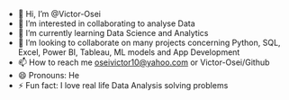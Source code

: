 - 👋 Hi, I’m @Victor-Osei
- 👀 I’m interested in collaborating to analyse Data
- 🌱 I’m currently learning Data Science and Analytics
- 💞️ I’m looking to collaborate on many projects concerning Python, SQL, Excel, Power BI, Tableau, ML models and App Development
- 📫 How to reach me oseivictor10@yahoo.com or Victor-Osei/Github
- 😄 Pronouns: He
- ⚡ Fun fact: I love real life Data Analysis solving problems

<!---
Victor-Osei/Victor-Osei is a ✨ special ✨ repository because its `README.md` (this file) appears on your GitHub profile.
You can click the Preview link to take a look at your changes.
--->
